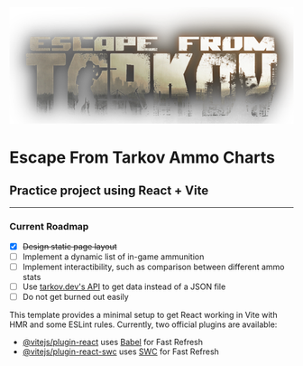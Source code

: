![Escape From Tarkov Logo](/public/logo.png)
# Escape From Tarkov Ammo Charts
## Practice project using React + Vite
---
### Current Roadmap
- [X] ~~Design static page layout~~
- [ ] Implement a dynamic list of in-game ammunition
- [ ] Implement interactibility, such as comparison between different ammo stats
- [ ] Use [tarkov.dev's API](https://tarkov.dev/api/) to get data instead of a JSON file
- [ ] Do not get burned out easily

This template provides a minimal setup to get React working in Vite with HMR and some ESLint rules.
Currently, two official plugins are available:
- [@vitejs/plugin-react](https://github.com/vitejs/vite-plugin-react/blob/main/packages/plugin-react/README.md) uses [Babel](https://babeljs.io/) for Fast Refresh
- [@vitejs/plugin-react-swc](https://github.com/vitejs/vite-plugin-react-swc) uses [SWC](https://swc.rs/) for Fast Refresh

